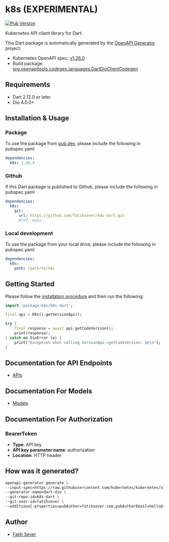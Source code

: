 # k8s (EXPERIMENTAL)
[![Pub Version](https://img.shields.io/pub/v/k8s?style=flat-square)](https://pub.dev/packages/k8s)

Kubernetes API client library for Dart.

This Dart package is automatically generated by the [OpenAPI Generator](https://openapi-generator.tech) project:

- Kubernetes OpenAPI spec: [v1.26.0](https://raw.githubusercontent.com/kubernetes/kubernetes/v1.26.0/api/openapi-spec/swagger.json)
- Build package: [org.openapitools.codegen.languages.DartDioClientCodegen](https://github.com/OpenAPITools/openapi-generator/blob/master/docs/generators/dart-dio.md)

## Requirements

* Dart 2.12.0 or later
* Dio 4.0.0+

## Installation & Usage

### Package
To use the package from [pub.dev](https://pub.dev/packages/k8s/install), please include the following in pubspec.yaml
```yaml
dependencies:
  k8s: 1.26.4
```

### Github
If this Dart package is published to Github, please include the following in pubspec.yaml
```yaml
dependencies:
  k8s:
    git:
      url: https://github.com/fatihsever/k8s-dart.git
      #ref: main
```

### Local development
To use the package from your local drive, please include the following in pubspec.yaml
```yaml
dependencies:
  k8s:
    path: /path/to/k8s
```

## Getting Started

Please follow the [installation procedure](#installation--usage) and then run the following:

```dart
import 'package:k8s/k8s.dart';

final api = K8s().getVersionApi();

try {
    final response = await api.getCodeVersion();
    print(response);
} catch on DioError (e) {
    print("Exception when calling VersionApi->getCodeVersion: $e\n");
}

```

## Documentation for API Endpoints
 - [APIs](doc//APIs.md)

## Documentation For Models
 - [Models](doc//Models.md)

## Documentation For Authorization


### BearerToken

- **Type**: API key
- **API key parameter name**: authorization
- **Location**: HTTP header

## How was it generated?
```bash
openapi-generator generate \
--input-spec=https://raw.githubusercontent.com/kubernetes/kubernetes/v1.26.0/api/openapi-spec/swagger.json  \
--generator-name=dart-dio \
--git-repo-id=k8s-dart \
--git-user-id=fatihsever \
--additional-properties=pubAuthor=fatihsever.com,pubAuthorEmail=hello@fatihsever.com,pubDescription="Kubernetes API client library for Dart. This package is automatically generated by the OpenAPI Generator.",pubHomepage=https://github.com/fatihsever/k8s-dart,pubLibrary=k8s,pubName=k8s,pubVersion=1.26.4
```

## Author
- [Fatih Sever](https://fatihsever.com/)
